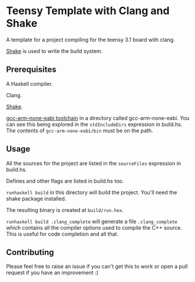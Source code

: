 # Teensy Template with Clang and Shake

A template for a project compiling for the teensy 3.1 board with clang.

[Shake][shake] is used to write the build system.

## Prerequisites

A Haskell compiler.

Clang.

[Shake][shake hackage].

[gcc-arm-none-eabi toolchain][gcc-arm-none-eabi] in a directory called
gcc-arm-none-eabi. You can see this being explored in the `stdIncludeDirs`
expression in build.hs. The contents of `gcc-arm-none-eabi/bin` must be on the
path.

## Usage

All the sources for the project are listed in the `sourceFiles` expression in
build.hs.

Defines and other flags are listed in build.hs too.

`runhaskell build` in this directory will build the project. You'll need the
shake package installed.

The resulting binary is created at `build/run.hex`.

`runhaskell build .clang_complete` will generate a file `.clang_complete` which
contains all the compiler options used to compile the C++ source. This is
useful for code completion and all that.

## Contributing

Please feel free to raise an issue if you can't get this to work or open a pull
request if you have an improvement :)


[shake]: https://github.com/ndmitchell/shake
[shake hackage]: https://hackage.haskell.org/package/shake
[gcc-arm-none-eabi]: https://launchpad.net/gcc-arm-embedded/+download
